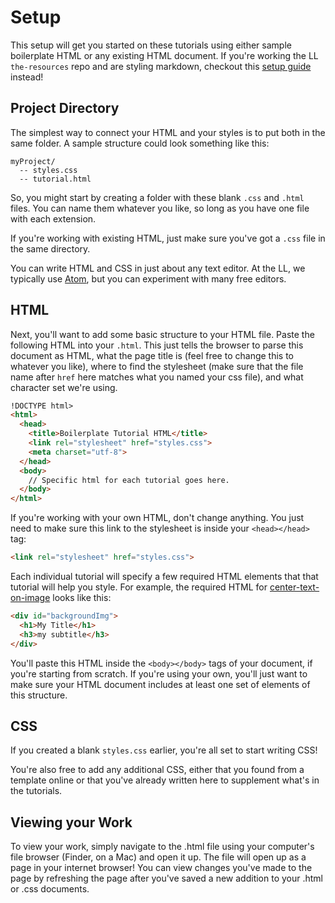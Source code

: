 # Setup

This setup will get you started on these tutorials using either sample boilerplate HTML or any existing HTML document. If you're working the LL `the-resources` repo and are styling markdown, checkout this [setup guide](./resources-setup.md) instead!

## Project Directory

The simplest way to connect your HTML and your styles is to put both in the same folder. A sample structure could look something like this:
```
myProject/
  -- styles.css
  -- tutorial.html
```
So, you might start by creating a folder with these blank `.css` and `.html` files. You can name them whatever you like, so long as you have one file with each extension.

If you're working with existing HTML, just make sure you've got a `.css` file in the same directory.

You can write HTML and CSS in just about any text editor. At the LL, we typically use [Atom](https://atom.io/), but you can experiment with many free editors.

## HTML

Next, you'll want to add some basic structure to your HTML file. Paste the following HTML into your `.html`. This just tells the browser to parse this document as HTML, what the page title is (feel free to change this to whatever you like), where to find the stylesheet (make sure that the file name after `href` here matches what you named your css file), and what character set we're using.  

```HTML
!DOCTYPE html>
<html>
  <head>
    <title>Boilerplate Tutorial HTML</title>
    <link rel="stylesheet" href="styles.css">
    <meta charset="utf-8">
  </head>
  <body>
    // Specific html for each tutorial goes here.
  </body>
</html>
```
If you're working with your own HTML, don't change anything. You just need to make sure this link to the stylesheet is inside your `<head></head>` tag:
```html
<link rel="stylesheet" href="styles.css">
```
Each individual tutorial will specify a few required HTML elements that that tutorial will help you style. For example, the required HTML for [center-text-on-image](../tutorials/center-text-on-image/center-text-on-image.md) looks like this:
```html
<div id="backgroundImg">
  <h1>My Title</h1>
  <h3>my subtitle</h3>
</div>
```
You'll paste this HTML inside the `<body></body>` tags of your document, if you're starting from scratch. If you're using your own, you'll just want to make sure your HTML document includes at least one set of elements of this structure.

## CSS

If you created a blank `styles.css` earlier, you're all set to start writing CSS!

You're also free to add any additional CSS, either that you found from a template online or that you've already written here to supplement what's in the tutorials.

## Viewing your Work

To view your work, simply navigate to the .html file using your computer's file browser (Finder, on a Mac) and open it up.  The file will open up as a page in your internet browser!  You can view changes you've made to the page by refreshing the page after you've saved a new addition to your .html or .css documents.
